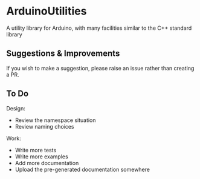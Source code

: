 # ArduinoUtilities

A utility library for Arduino, with many facilities similar to the C++ standard library

## Suggestions & Improvements

If you wish to make a suggestion, please raise an issue rather than creating a PR.

## To Do

Design:
* Review the namespace situation
* Review naming choices

Work:
* Write more tests
* Write more examples
* Add more documentation
* Upload the pre-generated documentation somewhere
